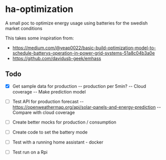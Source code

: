 # ha-optimization

A small poc to optimize energy usage using batteries for the swedish market conditions

This takes some inspiration from:

- <https://medium.com/@yeap0022/basic-build-optimization-model-to-schedule-batterys-operation-in-power-grid-systems-51a8c04b3a0e>
- <https://github.com/davidusb-geek/emhass>

## Todo

- [x] Get sample data for production
  -- production per 5min?
  -- Cloud coverage
  -- Make prediction model
- [ ] Test API for production forecast
  -- <https://openweathermap.org/api/solar-panels-and-energy-prediction>
  -- Compare with cloud coverage

- [ ] Create better mocks for production / consumption
- [ ] Create code to set the battery mode
- [ ] Test with a running home assistant - docker
- [ ] Test run on a Rpi

